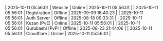 | 2025-10-11 05:56:01 | Website | Online | 2025-10-11 05:56:01 |
| 2025-10-11 05:56:01 | Registration | Offline | 2025-09-09 16:40:23 |
| 2025-10-11 05:56:01 | Auth Server | Offline | 2025-08-18 09:33:31 |
| 2025-10-11 05:56:01 | Kezan (PvE) | Online | 2025-10-11 05:56:01 |
| 2025-10-11 05:56:01 | Gurubashi (PvP) | Offline | 2025-08-23 21:44:06 |
| 2025-10-11 05:56:01 | Cloudflare | Online | 2025-10-11 05:56:01 |

